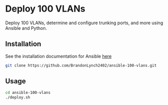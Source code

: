 # Deploy 100 VLANs

Deploy 100 VLANs, determine and configure trunking ports, and more using Ansible and Python. 

## Installation

See the installation documentation for Ansible [here](https://docs.ansible.com/ansible/latest/installation_guide/intro_installation.html)

```bash
git clone https://github.com/BrandonLynch2402/ansible-100-vlans.git
```

## Usage

```bash
cd ansible-100-vlans
./deploy.sh
```
